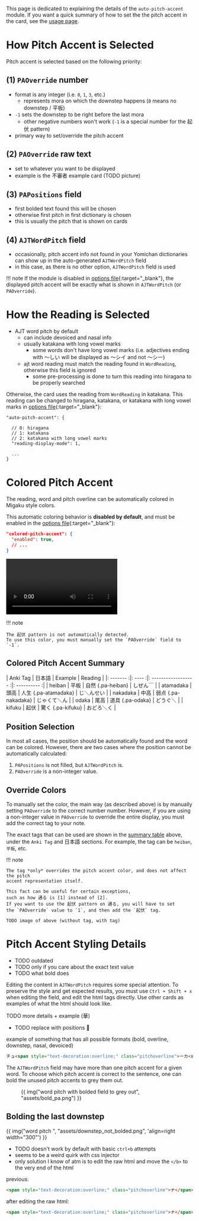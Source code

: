 

This page is dedicated to explaining the details of the `auto-pitch-accent` module.
If you want a quick summary of how to set the the pitch accent in the card,
see the [usage page](usage.md#modifying-pitch-accent).


<!--
TODO link some videos / resources on what pitch accent even is
-->


# How Pitch Accent is Selected

Pitch accent is selected based on the following priority:

## (1) `PAOverride` number
- format is any integer (i.e. `0`, `1`, `3`, etc.)
    - represents mora on which the downstep happens (`0` means no downstep / 平板)
- `-1` sets the downstep to be right before the last mora
    - other negative numbers won't work (`-1` is a special number for the 起伏 pattern)
- primary way to set/override the pitch accent

## (2) `PAOverride` raw text
- set to whatever you want to be displayed
- example is the 不審者 example card (TODO picture)

## (3) `PAPositions` field
- first bolded text found this will be chosen
- otherwise first pitch in first dictionary is chosen
- this is usually the pitch that is shown on cards

## (4) `AJTWordPitch` field
- occasionally, pitch accent info not found in your Yomichan dictionaries can show up
  in the auto-generated `AJTWordPitch` field
- in this case, as there is no other option, `AJTWordPitch` field is used

!!! note
    If the module is disabled in [options file](runtimeoptions.md){:target="_blank"},
    the displayed pitch accent will be exactly what is shown in `AJTWordPitch` (or `PAOverride`).

# How the Reading is Selected
- AJT word pitch by default
    - can include devoiced and nasal info
    - usually katakana with long vowel marks
        - some words don't have long vowel marks (i.e. adjectives ending with 〜しい will be displayed as 〜シイ and not 〜シー)
    - ajt word reading must match the reading found in `WordReading`, otherwise this field is ignored
        - some pre-processing is done to turn this reading into hiragana to be properly searched


Otherwise, the card uses the reading from `WordReading` in katakana.
This reading can be changed to hiragana, katakana, or katakana with long vowel marks
in [options file](runtimeoptions.md){:target="_blank"}:

```
"auto-pitch-accent": {

  // 0: hiragana
  // 1: katakana
  // 2: katakana with long vowel marks
  "reading-display-mode": 1,

  ...
}
```



# Colored Pitch Accent

The reading, word and pitch overline can be automatically colored
in Migaku style colors.

This automatic coloring behavior is **disabled by default**,
and must be enabled in the [options file](runtimeoptions.md){:target="_blank"}:

```json
"colored-pitch-accent": {
  "enabled": true,
  // ...
}
```

![type:video](assets/pa_override_color.mp4)

!!! note

    The 起伏 pattern is not automatically detected.
    To use this color, you must manually set the `PAOverride` field to `-1`.

## Colored Pitch Accent Summary

| Anki Tag  | 日本語 | Example              | Reading      |
|: ------- :|: ---- :|: ------------------ :|: ---------- :|
| heiban    | 平板   | 自然 {.pa-heiban}    | しぜん￣     |
| atamadaka | 頭高   | 人生 {.pa-atamadaka} | じ＼んせい   |
| nakadaka  | 中高   | 弱点 {.pa-nakadaka}  | じゃくて＼ん |
| odaka     | 尾高   | 道具 {.pa-odaka}     | どうぐ＼     |
| kifuku    | 起伏   | 驚く {.pa-kifuku}    | おどろ＼く   |


## Position Selection
In most all cases, the position should be automatically found
and the word can be colored.
However, there are two cases where the position cannot be automatically calculated:

1. `PAPositions` is not filled, but `AJTWordPitch` is.
2. `PAOverride` is a non-integer value.


## Override Colors
To manually set the color, the main way (as described above) is by manually setting `PAOverride`
to the correct number number.
However, if you are using a non-integer value in `PAOverride` to override the entire display,
you must add the correct tag to your note.

The exact tags that can be used are shown in the
[summary table](autopa.md#colored-pitch-accent-summary) above,
under the `Anki Tag` and 日本語 sections.
For example, the tag can be `heiban`, `平板`, etc.



!!! note

    The tag *only* overrides the pitch accent color, and does not affect the pitch
    accent representation itself.

    This fact can be useful for certain exceptions,
    such as how 通る is [1] instead of [2].
    If you want to use the 起伏 pattern on 通る, you will have to set
    the `PAOverride` value to `1`, and then add the `起伏` tag.

    TODO image of above (without tag, with tag)




# Pitch Accent Styling Details

- TODO outdated
- TODO only if you care about the exact text value
- TODO what bold does


Editing the content in `AJTWordPitch` requires some special attention.
To preserve the style and get expected results, you must use `Ctrl + Shift + x` when editing the field,
and edit the html tags directly. Use other cards as examples of what the html should look like.

TODO more details + example (華)

- TODO replace with positions :eyes:

example of something that has all possible formats (bold, overline, downstep, nasal, devoiced)
```html
チュ<span style="text-decoration:overline;" class="pitchoverline">ーカ<span class="nasal">°</span></span><span class="downstep"><span class="downstep-inner">ꜜ</span></span><span class="nopron">ク</span>セイ<b>・チュ<span style="text-decoration:overline;" class="pitchoverline">ーカ<span class="nasal">°</span><span class="nopron">ク</span></span><span class="downstep"><span class="downstep-inner">ꜜ</span></span>セイ</b>
```


The `AJTWordPitch` field may have more than one pitch accent for a given word.
To choose which pitch accent is correct to the sentence,
one can bold the unused pitch accents to grey them out.


<figure markdown>
{{ img("word pitch with bolded field to grey out", "assets/bold_pa.png") }}
</figure>



## Bolding the last downstep

{{ img("word pitch ", "assets/downstep_not_bolded.png", 'align=right width="300"') }}

- TODO doesn't work by default with basic `ctrl+b` attempts
- seems to be a weird quirk with css injector
- only solution I know of atm is to edit the raw html and move the `</b>` to the very end of the html


previous:
```html
<span style="text-decoration:overline;" class="pitchoverline">ナ</span><span class="downstep"><span class="downstep-inner">ꜜ</span></span>サケ<b>・ナ<span style="text-decoration:overline;" class="pitchoverline">サケ</span></b><span class="downstep"><span class="downstep-inner">ꜜ</span></span>
```

after editing the raw html:
```html
<span style="text-decoration:overline;" class="pitchoverline">ナ</span><span class="downstep"><span class="downstep-inner">ꜜ</span></span>サケ<b>・ナ<span style="text-decoration:overline;" class="pitchoverline">サケ</span><span class="downstep"><span class="downstep-inner">ꜜ</span></span></b>
```



